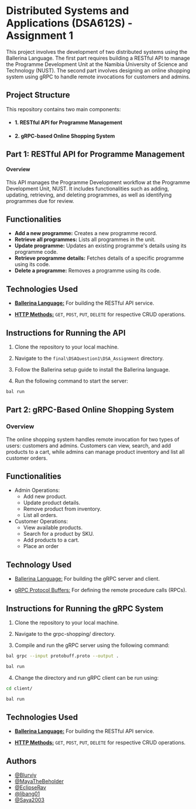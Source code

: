 
# Distributed Systems and Applications (DSA612S) - Assignment 1

This project involves the development of two distributed systems using the Ballerina Language. The first part requires building a RESTful API to manage the Programme Development Unit at the Namibia University of Science and Technology (NUST). The second part involves designing an online shopping system using gRPC to handle remote invocations for customers and admins.
## Project Structure

This repository contains two main components:

- #### 1. RESTful API for Programme Management

- #### 2. gRPC-based Online Shopping System
## Part 1: RESTful API for Programme Management

#### Overview

This API manages the Programme Development workflow at the Programme Development Unit, NUST. It includes functionalities such as adding, updating, retrieving, and deleting programmes, as well as identifying programmes due for review.


## Functionalities

- **Add a new programme:** Creates a new programme record.
- **Retrieve all programmes:** Lists all programmes in the unit.
- **Update programme:** Updates an existing programme's details using its programme code.
- **Retrieve programme details:** Fetches details of a specific programme using its code.
- **Delete a programme:** Removes a programme using its code.
## Technologies Used

- [**Ballerina Language:**](https://ballerina.io/learn/write-a-restful-api-with-ballerina/) For building the RESTful API service.

- [**HTTP Methods:**](https://www.theserverside.com/blog/Coffee-Talk-Java-News-Stories-and-Opinions/HTTP-methods) `GET`, `POST`, `PUT`, `DELETE` for respective CRUD operations.
## Instructions for Running the API

1. Clone the repository to your local machine.

2. Navigate to the `final\DSAQuestion1\DSA_Assignment` directory.

3. Follow the Ballerina setup guide to install the Ballerina language.

4. Run the following command to start the server:
```bash
bal run
```
## Part 2: gRPC-Based Online Shopping System

### Overview

The online shopping system handles remote invocation for two types of users: customers and admins. Customers can view, search, and add products to a cart, while admins can manage product inventory and list all customer orders.
## Functionalities

- Admin Operations:
    - Add new product.
    - Update product details.
    - Remove product from inventory.
    - List all orders.
- Customer Operations:
    - View available products.
    - Search for a product by SKU.
    - Add products to a cart.
    - Place an order
## Technology Used

- [Ballerina Language:](https://ballerina.io/learn/write-a-grpc-service-with-ballerina/) For building the gRPC server and client.

- [gRPC Protocol Buffers:](https://grpc.io/docs/what-is-grpc/introduction/) For defining the remote procedure calls (RPCs).
## Instructions for Running the gRPC System

1. Clone the repository to your local machine.

2. Navigate to the grpc-shopping/ directory.

3. Compile and run the gRPC server using the following command:
```bash
bal grpc --input protobuff.proto --output .
```
```bash
bal run
```

4. Change the directory and run gRPC client can be run using:
```bash
cd client/
```
```bash
bal run
```

## Technologies Used

- [**Ballerina Language:**](https://ballerina.io/learn/write-a-restful-api-with-ballerina/) For building the RESTful API service.

- [**HTTP Methods:**](https://www.theserverside.com/blog/Coffee-Talk-Java-News-Stories-and-Opinions/HTTP-methods) `GET`, `POST`, `PUT`, `DELETE` for respective CRUD operations.

## Authors

- [@Blurviy](https://github.com/Blurviy)
- [@MayaTheBeholder](https://github.com/MayaTheBeholder)
- [@EclipseRav](https://github.com/EclipseRav)
- [@libang01](https://github.com/libang01)
- [@Saya2003](https://github.com/Saya2003)

